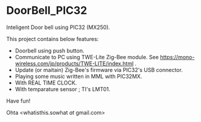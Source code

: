 # DoorBell_PIC32
Inteligent Door bell using PIC32 (MX250).

This project contains below features:
* Doorbell using push button.
* Communicate to PC using TWE-Lite Zig-Bee module. See https://mono-wireless.com/jp/products/TWE-LITE/index.html .
* Update (or maitain) Zig-Bee's firmware via PIC32's USB connector.
* Playing some music written in MML with PIC32MX.
* With REAL TIME CLOCK.
* With temparature sensor ; TI's LMT01.

Have fun!

  Ohta <whatisthis.sowhat _at_ gmail.com>
 